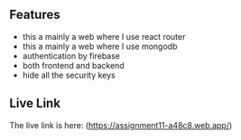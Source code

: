 ## Features
 
- this a mainly a web where I use react router
- this a mainly a web where I use mongodb
- authentication by firebase
- both frontend and backend
- hide all the security keys

## Live Link
The live link is here: (https://assignment11-a48c8.web.app/)